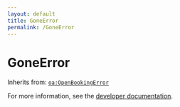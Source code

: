 ```yaml
---
layout: default
title: GoneError
permalink: /GoneError
---
```


# GoneError


Inherits from: [`oa:OpenBookingError`](https://openactive.io/OpenBookingError)

For more information, see the [developer documentation](https://developer.openactive.io/data-model/types/).